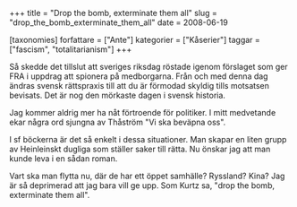 +++
title = "Drop the bomb, exterminate them all"
slug = "drop_the_bomb_exterminate_them_all"
date = 2008-06-19

[taxonomies]
forfattare = ["Ante"]
kategorier = ["Kåserier"]
taggar = ["fascism", "totalitarianism"]
+++

Så skedde det tillslut att sveriges riksdag röstade igenom förslaget som ger FRA i uppdrag att spionera på medborgarna. Från och med denna dag ändras svensk rättspraxis till att du är förmodad skyldig tills motsatsen bevisats. Det är nog den mörkaste dagen i svensk historia.

Jag kommer aldrig mer ha nåt förtroende för politiker. I mitt medvetande ekar några ord sjungna av Thåström "Vi ska beväpna oss".

I sf böckerna är det så enkelt i dessa situationer. Man skapar en liten grupp av Heinleinskt dugliga som ställer saker till rätta. Nu önskar jag att man kunde leva i en sådan roman.

Vart ska man flytta nu, där de har ett öppet samhälle? Ryssland? Kina? Jag är så deprimerad att jag bara vill ge upp. Som Kurtz sa, "drop the bomb, exterminate them all".
